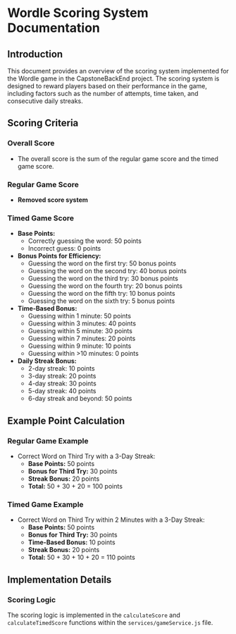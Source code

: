 # Wordle Scoring System Documentation

## Introduction

This document provides an overview of the scoring system implemented for the Wordle game in the CapstoneBackEnd project.
The scoring system is designed to reward players based on their performance in the game, including factors such as the
number of attempts, time taken, and consecutive daily streaks.

## Scoring Criteria

### Overall Score

- The overall score is the sum of the regular game score and the timed game score.

### Regular Game Score

- **Removed score system**

### Timed Game Score

- **Base Points:**
    - Correctly guessing the word: 50 points
    - Incorrect guess: 0 points
- **Bonus Points for Efficiency:**
    - Guessing the word on the first try: 50 bonus points
    - Guessing the word on the second try: 40 bonus points
    - Guessing the word on the third try: 30 bonus points
    - Guessing the word on the fourth try: 20 bonus points
    - Guessing the word on the fifth try: 10 bonus points
    - Guessing the word on the sixth try: 5 bonus points
- **Time-Based Bonus:**
    - Guessing within 1 minute: 50 points
    - Guessing within 3 minutes: 40 points
    - Guessing within 5 minute: 30 points
    - Guessing within 7 minutes: 20 points
    - Guessing within 9 minute: 10 points
    - Guessing within >10 minutes: 0 points
- **Daily Streak Bonus:**
    - 2-day streak: 10 points
    - 3-day streak: 20 points
    - 4-day streak: 30 points
    - 5-day streak: 40 points
    - 6-day streak and beyond: 50 points

## Example Point Calculation

### Regular Game Example

- Correct Word on Third Try with a 3-Day Streak:
    - **Base Points:** 50 points
    - **Bonus for Third Try:** 30 points
    - **Streak Bonus:** 20 points
    - **Total:** 50 + 30 + 20 = 100 points

### Timed Game Example

- Correct Word on Third Try within 2 Minutes with a 3-Day Streak:
    - **Base Points:** 50 points
    - **Bonus for Third Try:** 30 points
    - **Time-Based Bonus:** 10 points
    - **Streak Bonus:** 20 points
    - **Total:** 50 + 30 + 10 + 20 = 110 points

## Implementation Details

### Scoring Logic

The scoring logic is implemented in the `calculateScore` and `calculateTimedScore` functions within the
`services/gameService.js` file.